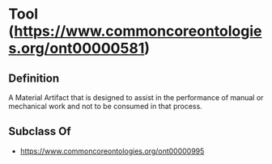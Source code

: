 # Tool (https://www.commoncoreontologies.org/ont00000581)

## Definition
A Material Artifact that is designed to assist in the performance of manual or mechanical work and not to be consumed in that process.

## Subclass Of
- https://www.commoncoreontologies.org/ont00000995

